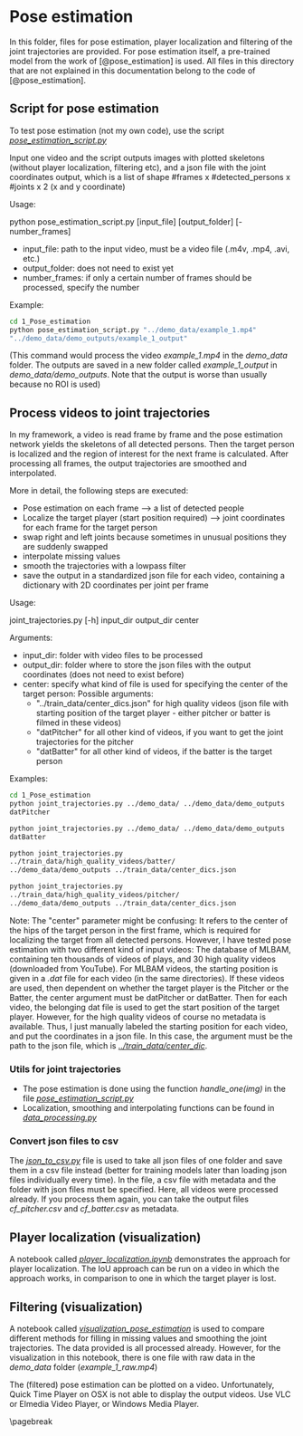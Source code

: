 # Pose estimation

In this folder, files for pose estimation, player localization and filtering of the joint trajectories are provided. For pose estimation itself, a pre-trained model from the work of [@pose_estimation] is used. All files in this directory that are not explained in this documentation belong to the code of [@pose_estimation].

## Script for pose estimation

To test pose estimation (not my own code), use the script [*pose_estimation_script.py*](pose_estimation_script.py)

Input one video and the script outputs images with plotted skeletons (without player localization, filtering etc), and a json file with the joint coordinates output, which is a list of shape #frames x #detected_persons x #joints x 2 (x and y coordinate)

Usage: 

python pose_estimation_script.py [input_file] [output_folder] [-number_frames]

* input_file: path to the input video, must be a video file (.m4v, .mp4, .avi, etc.)
* output_folder: does not need to exist yet
* number_frames: if only a certain number of frames should be processed, specify the number

Example:

```bash
cd 1_Pose_estimation
python pose_estimation_script.py "../demo_data/example_1.mp4" 
"../demo_data/demo_outputs/example_1_output"
```

(This command would process the video *example_1.mp4* in the *demo_data* folder. The outputs are saved in a new folder called *example_1_output* in *demo_data/demo_outputs*. Note that the output is worse than usually because no ROI is used)

## Process videos to joint trajectories

In my framework, a video is read frame by frame and the pose estimation network yields the skeletons of all detected persons. Then the target person is localized and the region of interest for the next frame is calculated. After processing all frames, the output trajectories are smoothed and interpolated. 

More in detail, the following steps are executed:

* Pose estimation on each frame --> a list of detected people
* Localize the target player (start position required) --> joint coordinates for each frame for the target person
* swap right and left joints because sometimes in unusual positions they are suddenly swapped
* interpolate missing values
* smooth the trajectories with a lowpass filter
* save the output in a standardized json file for each video, containing a dictionary with 2D coordinates per joint per frame

Usage: 

joint_trajectories.py [-h] input_dir output_dir center

Arguments:

* input_dir: folder with video files to be processed
* output_dir: folder where to store the json files with the output coordinates (does not need to exist before)
* center: specify what kind of file is used for specifying the center of the target person: Possible arguments:
	* "../train_data/center_dics.json" for high quality videos (json file with starting position of the target player - either pitcher or batter is filmed in these videos) 
	* "datPitcher" for all other kind of videos, if you want to get the joint trajectories for the pitcher
	* "datBatter" for all other kind of videos, if the batter is the target person

Examples:

```bash
cd 1_Pose_estimation
python joint_trajectories.py ../demo_data/ ../demo_data/demo_outputs 
datPitcher 

python joint_trajectories.py ../demo_data/ ../demo_data/demo_outputs 
datBatter 

python joint_trajectories.py 
../train_data/high_quality_videos/batter/
../demo_data/demo_outputs ../train_data/center_dics.json 

python joint_trajectories.py 
../train_data/high_quality_videos/pitcher/
../demo_data/demo_outputs ../train_data/center_dics.json 
```

Note: The "center" parameter might be confusing: It refers to the center of the hips of the target person in the first frame, which is required for localizing the target from all detected persons. However, I have tested pose estimation with two different kind of input videos: The database of MLBAM, containing ten thousands of videos of plays, and 30 high quality videos (downloaded from YouTube). For MLBAM videos, the starting position is given in a *.dat* file for each video (in the same directories). If these videos are used, then dependent on whether the target player is the Pitcher or the Batter, the center argument must be datPitcher or datBatter. Then for each video, the belonging dat file is used to get the start position of the target player. However, for the high quality videos of course no metadata is available. Thus, I just manually labeled the starting position for each video, and put the coordinates in a json file. In this case, the argument must be the path to the json file, which is [*../train_data/center_dic*](../train_data/center_dic).

### Utils for joint trajectories

* The pose estimation is done using the function *handle_one(img)* in the file [*pose_estimation_script.py*](pose_estimation_script.py)
* Localization, smoothing and interpolating functions can be found in [*data_processing.py*](data_processing.py)

### Convert json files to csv

The [*json_to_csv.py*](json_to_csv.py) file is used to take all json files of one folder and save them in a csv file instead (better for training models later than loading json files individually every time). In the file, a csv file with metadata and the folder with json files must be specified. Here, all videos were processed already. If you process them again, you can take the output files *cf_pitcher.csv* and *cf_batter.csv* as metadata.


## Player localization (visualization)

A notebook called [*player_localization.ipynb*](player_localization.ipynb) demonstrates the approach for player localization. The IoU approach can be run on a video in which the approach works, in comparison to one in which the target player is lost.


## Filtering (visualization)

A notebook called [*visualization_pose_estimation*](visualization_pose_estimation.ipynb) is used to compare different methods for filling in missing values and smoothing the joint trajectories. The data provided is all processed already. However, for the visualization in this notebook, there is one file with raw data in the *demo_data* folder (*example_1_raw.mp4*)

The (filtered) pose estimation can be plotted on a video. Unfortunately, Quick Time Player on OSX is not able to display the output videos. Use VLC or Elmedia Video Player, or Windows Media Player.

\pagebreak